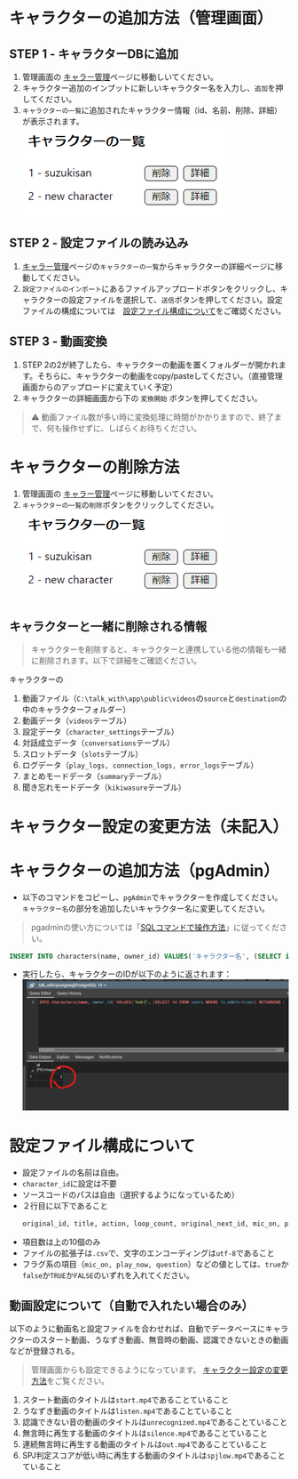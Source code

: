 # キャラクターの追加方法（管理画面）

## STEP 1 - キャラクターDBに追加
1. 管理画面の [キャラー管理](http://localhost:3000/admin/characters)ページに移動しいてください。
2. キャラクター追加のインプットに新しいキャラクター名を入力し、`追加`を押してください。
3. `キャラクターの一覧`に追加されたキャラクター情報（id、名前、削除、詳細）が表示されます。  
![管理画面のキャラクター追加結果](./images/add_character/admin_character_added.png)

## STEP 2 - 設定ファイルの読み込み
1. [キャラー管理](http://localhost:3000/admin/characters)ページの`キャラクターの一覧`からキャラクターの詳細ページに移動してください。
2. `設定ファイルのインポート`にあるファイルアップロードボタンをクリックし、キャラクターの設定ファイルを選択して、`送信`ボタンを押してください。設定ファイルの構成については　[設定ファイル構成について](#設定ファイル構成について)をご確認ください。

## STEP 3 - 動画変換
1. STEP 2の2が終了したら、キャラクターの動画を置くフォルダーが開かれます。そちらに、キャラクターの動画をcopy/pasteしてください。（直接管理画面からのアップロードに変えていく予定）
2. キャラクターの詳細画面から下の `変換開始` ボタンを押してください。
> ⚠ 動画ファイル数が多い時に変換処理に時間がかかりますので、終了まで、何も操作せずに、しばらくお待ちください。

# キャラクターの削除方法
1. 管理画面の [キャラー管理](http://localhost:3000/admin/characters)ページに移動しいてください。
2. `キャラクターの一覧`の`削除`ボタンをクリックしてください。
![管理画面のキャラクター追加結果](./images/add_character/admin_character_added.png)

## キャラクターと一緒に削除される情報
> キャラクターを削除すると、キャラクターと連携している他の情報も一緒に削除されます。以下で詳細をご確認ください。  

キャラクターの
1. 動画ファイル（`C:\talk_with\app\public\videos`の`source`と`destination`の中のキャラクターフォルダー）
2. 動画データ（`videos`テーブル）
3. 設定データ（`character_settings`テーブル）
4. 対話成立データ（`conversations`テーブル）
5. スロットデータ（`slots`テーブル）
6. ログデータ（`play_logs, connection_logs, error_logs`テーブル）
7. まとめモードデータ（`summary`テーブル）
8. 聞き忘れモードデータ（`kikiwasure`テーブル）

# キャラクター設定の変更方法（未記入）
<!-- TODO -->


# キャラクターの追加方法（pgAdmin）
- 以下のコマンドをコピーし、`pgAdmin`でキャラクターを作成してください。`キャラクター名`の部分を追加したいキャラクター名に変更してください。
> pgadminの使い方については「[SQLコマンドで操作方法](./how_to_install_pg.md#SQLコマンドで操作方法)」に従ってください。
  ```sql
  INSERT INTO characters(name, owner_id) VALUES('キャラクター名', (SELECT id FROM users WHERE is_admin=true)) RETURNING ID;
  ```
- 実行したら、キャラクターのIDが以下のように返されます：![キャラクター追加の結果例](./images/add_character/add_character_result.png)


# 設定ファイル構成について
- 設定ファイルの名前は自由。
- `character_id`に設定は不要
- ソースコードのパスは自由（選択するようになっているため）
- ２行目に以下であること
  ```txt
  original_id, title, action, loop_count, original_next_id, mic_on, play_now, mic_on_millisecond, question, comment
  ```
- 項目数は上の10個のみ
- ファイルの拡張子は`.csv`で、文字のエンコーディングは`utf-8`であること
- フラグ系の項目（`mic_on, play_now, question`）などの値としては、`true`か`false`か`TRUE`か`FALSE`のいずれを入れてください。


## 動画設定について（自動で入れたい場合のみ）
以下のように動画名と設定ファイルを合わせれば、自動でデータベースにキャラクターのスタート動画、うなずき動画、無音時の動画、認識できないときの動画などが登録される。
> 管理画面からも設定できるようになっています。 [キャラクター設定の変更方法](#キャラクター設定の変更方法)をご覧ください。
1. スタート動画のタイトルは`start.mp4`であることていること
2. うなずき動画のタイトルは`listen.mp4`であることていること
3. 認識できない音の動画のタイトルは`unrecognized.mp4`であることていること
4. 無言時に再生する動画のタイトルは`silence.mp4`であることていること
5. 連続無言時に再生する動画のタイトルは`out.mp4`であることていること
6. SPJ判定スコアが低い時に再生する動画のタイトルは`spjlow.mp4`であることていること
